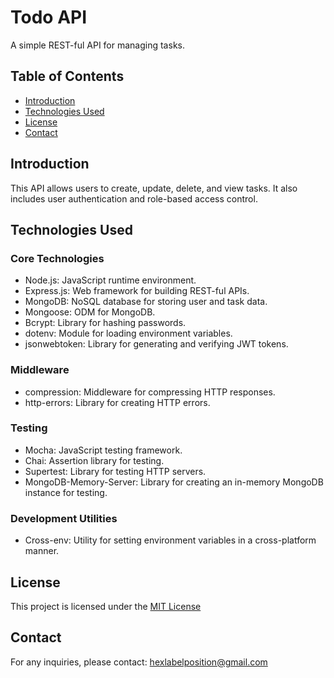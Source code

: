 # Todo API

A simple REST-ful API for managing tasks.

## Table of Contents

- [Introduction](#introduction)
- [Technologies Used](#technologies-used)
- [License](#license)
- [Contact](#contact)

## Introduction

This API allows users to create, update, delete, and view tasks. It also includes user authentication and role-based access control.

## Technologies Used

### Core Technologies

- Node.js: JavaScript runtime environment.
- Express.js: Web framework for building REST-ful APIs.
- MongoDB: NoSQL database for storing user and task data.
- Mongoose: ODM for MongoDB.
- Bcrypt: Library for hashing passwords.
- dotenv: Module for loading environment variables.
- jsonwebtoken: Library for generating and verifying JWT tokens.

### Middleware

- compression: Middleware for compressing HTTP responses.
- http-errors: Library for creating HTTP errors.

### Testing

- Mocha: JavaScript testing framework.
- Chai: Assertion library for testing.
- Supertest: Library for testing HTTP servers.
- MongoDB-Memory-Server: Library for creating an in-memory MongoDB instance for testing.

### Development Utilities

- Cross-env: Utility for setting environment variables in a cross-platform manner.

## License

This project is licensed under the [MIT License](./LICENSE)

## Contact

For any inquiries, please contact: [hexlabelposition@gmail.com](mailto:hexlabelposition@gmail.com)
